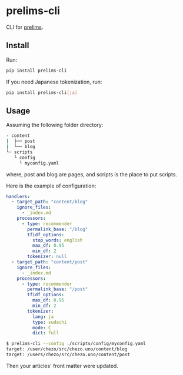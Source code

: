 # prelims-cli

CLI for [prelims](https://github.com/takuti/prelims).

## Install

Run:

```sh
pip install prelims-cli
```

If you need Japanese tokenization, run:

```sh
pip install prelims-cli[ja]
```

## Usage

Assuming the following folder directory:

```sh
- content
|  ├── post
|  └── blog
└─ scripts
   └ config
     └ myconfig.yaml
```

where, post and blog are pages, and scripts is the place to put scripts.

Here is the example of configuration:

```myconfig.yaml
handlers:
  - target_path: "content/blog"
    ignore_files:
      - _index.md
    processors:
      - type: recommender
        permalink_base: "/blog"
        tfidf_options:
          stop_words: english
          max_df: 0.95
          min_df: 2
        tokenizer: null
  - target_path: "content/post"
    ignore_files:
      - _index.md
    processors:
      - type: recommender
        permalink_base: "/post"
        tfidf_options:
          max_df: 0.95
          min_df: 2
        tokenizer:
          lang: ja
          type: sudachi
          mode: C
          dict: full
```

```sh
$ prelims-cli --config ./scripts/config/myconfig.yaml
target: /user/chezo/src/chezo.uno/content/blog
target: /users/chezo/src/chezo.uno/content/post
```

Then your articles' front matter were updated.
